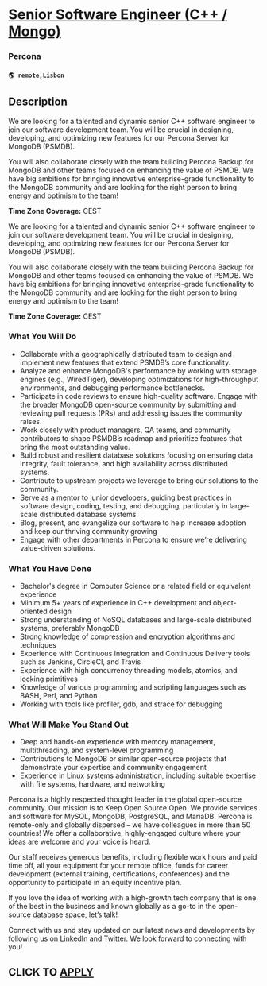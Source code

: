 # [Senior Software Engineer (C++ / Mongo)](https://www.remotewlb.com/apply/senior-software-engineer-c-mongo)  
### Percona  
#### `🌎 remote,Lisbon`  

## Description

We are looking for a talented and dynamic senior C++ software engineer to join our software development team. You will be crucial in designing, developing, and optimizing new features for our Percona Server for MongoDB (PSMDB).

  

You will also collaborate closely with the team building Percona Backup for MongoDB and other teams focused on enhancing the value of PSMDB. We have big ambitions for bringing innovative enterprise-grade functionality to the MongoDB community and are looking for the right person to bring energy and optimism to the team!

  

**Time Zone Coverage:** CEST

  

  

We are looking for a talented and dynamic senior C++ software engineer to join our software development team. You will be crucial in designing, developing, and optimizing new features for our Percona Server for MongoDB (PSMDB).

  

You will also collaborate closely with the team building Percona Backup for MongoDB and other teams focused on enhancing the value of PSMDB. We have big ambitions for bringing innovative enterprise-grade functionality to the MongoDB community and are looking for the right person to bring energy and optimism to the team!

  

**Time Zone Coverage:** CEST

  

  

### What You Will Do

* Collaborate with a geographically distributed team to design and implement new features that extend PSMDB’s core functionality.
* Analyze and enhance MongoDB's performance by working with storage engines (e.g., WiredTiger), developing optimizations for high-throughput environments, and debugging performance bottlenecks.
* Participate in code reviews to ensure high-quality software. Engage with the broader MongoDB open-source community by submitting and reviewing pull requests (PRs) and addressing issues the community raises.
* Work closely with product managers, QA teams, and community contributors to shape PSMDB’s roadmap and prioritize features that bring the most outstanding value.
* Build robust and resilient database solutions focusing on ensuring data integrity, fault tolerance, and high availability across distributed systems.
* Contribute to upstream projects we leverage to bring our solutions to the community.
* Serve as a mentor to junior developers, guiding best practices in software design, coding, testing, and debugging, particularly in large-scale distributed database systems.
* Blog, present, and evangelize our software to help increase adoption and keep our thriving community growing
* Engage with other departments in Percona to ensure we’re delivering value-driven solutions.

  

### What You Have Done

* Bachelor's degree in Computer Science or a related field or equivalent experience
* Minimum 5+ years of experience in C++ development and object-oriented design
* Strong understanding of NoSQL databases and large-scale distributed systems, preferably MongoDB
* Strong knowledge of compression and encryption algorithms and techniques
* Experience with Continuous Integration and Continuous Delivery tools such as Jenkins, CircleCI, and Travis
* Experience with high concurrency threading models, atomics, and locking primitives
* Knowledge of various programming and scripting languages such as BASH, Perl, and Python
* Working with tools like profiler, gdb, and strace for debugging

  

### What Will Make You Stand Out

* Deep and hands-on experience with memory management, multithreading, and system-level programming
* Contributions to MongoDB or similar open-source projects that demonstrate your expertise and community engagement
* Experience in Linux systems administration, including suitable expertise with file systems, hardware, and networking

  

Percona is a highly respected thought leader in the global open-source community. Our mission is to Keep Open Source Open. We provide services and software for MySQL, MongoDB, PostgreSQL, and MariaDB. Percona is remote-only and globally dispersed – we have colleagues in more than 50 countries! We offer a collaborative, highly-engaged culture where your ideas are welcome and your voice is heard.

  

Our staff receives generous benefits, including flexible work hours and paid time off, all your equipment for your remote office, funds for career development (external training, certifications, conferences) and the opportunity to participate in an equity incentive plan.

  

If you love the idea of working with a high-growth tech company that is one of the best in the business and known globally as a go-to in the open-source database space, let’s talk!

  

Connect with us and stay updated on our latest news and developments by following us on LinkedIn and Twitter. We look forward to connecting with you!

  

  

  

<!--WEB-ONLY-->

  

  
## CLICK TO [APPLY](https://www.remotewlb.com/apply/senior-software-engineer-c-mongo)

